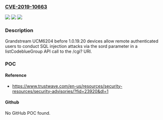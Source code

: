 ### [CVE-2019-10663](https://cve.mitre.org/cgi-bin/cvename.cgi?name=CVE-2019-10663)
![](https://img.shields.io/static/v1?label=Product&message=n%2Fa&color=blue)
![](https://img.shields.io/static/v1?label=Version&message=n%2Fa&color=blue)
![](https://img.shields.io/static/v1?label=Vulnerability&message=n%2Fa&color=brighgreen)

### Description

Grandstream UCM6204 before 1.0.19.20 devices allow remote authenticated users to conduct SQL injection attacks via the sord parameter in a listCodeblueGroup API call to the /cgi? URI.

### POC

#### Reference
- https://www.trustwave.com/en-us/resources/security-resources/security-advisories/?fid=23920&dl=1

#### Github
No GitHub POC found.

